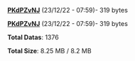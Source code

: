 [**PKdPZvNJ**](/data/PKdPZvNJ.txt) (23/12/22 - 07:59)- 319 bytes

[**PKdPZvNJ**](/data/PKdPZvNJ.txt) (23/12/22 - 07:59)- 319 bytes

**Total Datas**: 1376

**Total Size**: 8.25 MB / 8.2 MB